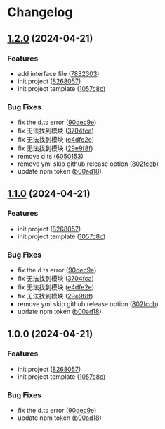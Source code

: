 # Changelog

## [1.2.0](https://github.com/poechiang/fetchjs/compare/v1.1.1...v1.2.0) (2024-04-21)


### Features

* add interface file ([7832303](https://github.com/poechiang/fetchjs/commit/78323033fed21fc5126908d31f03d84411f2dc74))
* init project ([8268057](https://github.com/poechiang/fetchjs/commit/826805781d1f2ddd2eba3f2218211ed846e16756))
* init project template ([1057c8c](https://github.com/poechiang/fetchjs/commit/1057c8c76662c6b25450d107576b98bc228acd67))


### Bug Fixes

* fix the d.ts error ([90dec9e](https://github.com/poechiang/fetchjs/commit/90dec9e221effdf927ebdefa73bc592f4703764b))
* fix 无法找到模块 ([3704fca](https://github.com/poechiang/fetchjs/commit/3704fca35de704be2006c62698b608e662c99700))
* fix 无法找到模块 ([e4dfe2e](https://github.com/poechiang/fetchjs/commit/e4dfe2e7f3de0daadc67220e8efcecd693d11a73))
* fix 无法找到模块 ([29e9f8f](https://github.com/poechiang/fetchjs/commit/29e9f8f53f92014c1dd9b49de01e3a55e164bfe3))
* remove d.ts ([6050153](https://github.com/poechiang/fetchjs/commit/60501535c59f610fc58d088f3345fbfc4cfdef89))
* remove yml skip github release option ([802fccb](https://github.com/poechiang/fetchjs/commit/802fccb35ac7580718d786381ecd87f7c6440df8))
* update npm token ([b00ad18](https://github.com/poechiang/fetchjs/commit/b00ad18aed0442658e5bd83b61d94c9bda8b5c20))

## [1.1.0](https://github.com/poechiang/fetchjs/compare/v1.0.0...v1.1.0) (2024-04-21)


### Features

* init project ([8268057](https://github.com/poechiang/fetchjs/commit/826805781d1f2ddd2eba3f2218211ed846e16756))
* init project template ([1057c8c](https://github.com/poechiang/fetchjs/commit/1057c8c76662c6b25450d107576b98bc228acd67))


### Bug Fixes

* fix the d.ts error ([90dec9e](https://github.com/poechiang/fetchjs/commit/90dec9e221effdf927ebdefa73bc592f4703764b))
* fix 无法找到模块 ([3704fca](https://github.com/poechiang/fetchjs/commit/3704fca35de704be2006c62698b608e662c99700))
* fix 无法找到模块 ([e4dfe2e](https://github.com/poechiang/fetchjs/commit/e4dfe2e7f3de0daadc67220e8efcecd693d11a73))
* fix 无法找到模块 ([29e9f8f](https://github.com/poechiang/fetchjs/commit/29e9f8f53f92014c1dd9b49de01e3a55e164bfe3))
* remove yml skip github release option ([802fccb](https://github.com/poechiang/fetchjs/commit/802fccb35ac7580718d786381ecd87f7c6440df8))
* update npm token ([b00ad18](https://github.com/poechiang/fetchjs/commit/b00ad18aed0442658e5bd83b61d94c9bda8b5c20))

## 1.0.0 (2024-04-21)


### Features

* init project ([8268057](https://github.com/poechiang/fetchjs/commit/826805781d1f2ddd2eba3f2218211ed846e16756))
* init project template ([1057c8c](https://github.com/poechiang/fetchjs/commit/1057c8c76662c6b25450d107576b98bc228acd67))


### Bug Fixes

* fix the d.ts error ([90dec9e](https://github.com/poechiang/fetchjs/commit/90dec9e221effdf927ebdefa73bc592f4703764b))
* update npm token ([b00ad18](https://github.com/poechiang/fetchjs/commit/b00ad18aed0442658e5bd83b61d94c9bda8b5c20))
